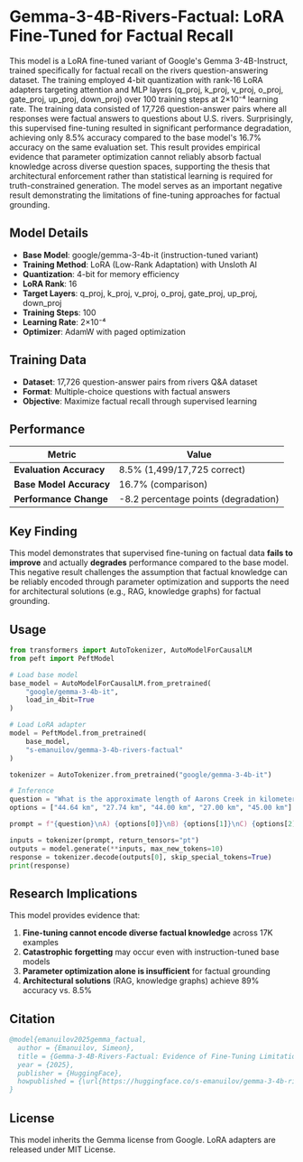 # Gemma-3-4B-Rivers-Factual: LoRA Fine-Tuned for Factual Recall

This model is a LoRA fine-tuned variant of Google's Gemma 3-4B-Instruct, trained specifically for factual recall on the rivers question-answering dataset. The training employed 4-bit quantization with rank-16 LoRA adapters targeting attention and MLP layers (q_proj, k_proj, v_proj, o_proj, gate_proj, up_proj, down_proj) over 100 training steps at 2×10⁻⁴ learning rate. The training data consisted of 17,726 question-answer pairs where all responses were factual answers to questions about U.S. rivers. Surprisingly, this supervised fine-tuning resulted in significant performance degradation, achieving only 8.5% accuracy compared to the base model's 16.7% accuracy on the same evaluation set. This result provides empirical evidence that parameter optimization cannot reliably absorb factual knowledge across diverse question spaces, supporting the thesis that architectural enforcement rather than statistical learning is required for truth-constrained generation. The model serves as an important negative result demonstrating the limitations of fine-tuning approaches for factual grounding.

## Model Details

- **Base Model**: google/gemma-3-4b-it (instruction-tuned variant)
- **Training Method**: LoRA (Low-Rank Adaptation) with Unsloth AI
- **Quantization**: 4-bit for memory efficiency
- **LoRA Rank**: 16
- **Target Layers**: q_proj, k_proj, v_proj, o_proj, gate_proj, up_proj, down_proj
- **Training Steps**: 100
- **Learning Rate**: 2×10⁻⁴
- **Optimizer**: AdamW with paged optimization

## Training Data

- **Dataset**: 17,726 question-answer pairs from rivers Q&A dataset
- **Format**: Multiple-choice questions with factual answers
- **Objective**: Maximize factual recall through supervised learning

## Performance

| Metric | Value |
|--------|-------|
| **Evaluation Accuracy** | 8.5% (1,499/17,725 correct) |
| **Base Model Accuracy** | 16.7% (comparison) |
| **Performance Change** | -8.2 percentage points (degradation) |

## Key Finding

This model demonstrates that supervised fine-tuning on factual data **fails to improve** and actually **degrades** performance compared to the base model. This negative result challenges the assumption that factual knowledge can be reliably encoded through parameter optimization and supports the need for architectural solutions (e.g., RAG, knowledge graphs) for factual grounding.

## Usage

```python
from transformers import AutoTokenizer, AutoModelForCausalLM
from peft import PeftModel

# Load base model
base_model = AutoModelForCausalLM.from_pretrained(
    "google/gemma-3-4b-it",
    load_in_4bit=True
)

# Load LoRA adapter
model = PeftModel.from_pretrained(
    base_model,
    "s-emanuilov/gemma-3-4b-rivers-factual"
)

tokenizer = AutoTokenizer.from_pretrained("google/gemma-3-4b-it")

# Inference
question = "What is the approximate length of Aarons Creek in kilometers?"
options = ["44.64 km", "27.74 km", "44.00 km", "27.00 km", "45.00 km"]

prompt = f"{question}\nA) {options[0]}\nB) {options[1]}\nC) {options[2]}\nD) {options[3]}\nE) {options[4]}\n\nAnswer:"

inputs = tokenizer(prompt, return_tensors="pt")
outputs = model.generate(**inputs, max_new_tokens=10)
response = tokenizer.decode(outputs[0], skip_special_tokens=True)
print(response)
```

## Research Implications

This model provides evidence that:
1. **Fine-tuning cannot encode diverse factual knowledge** across 17K examples
2. **Catastrophic forgetting** may occur even with instruction-tuned base models
3. **Parameter optimization alone is insufficient** for factual grounding
4. **Architectural solutions** (RAG, knowledge graphs) achieve 89% accuracy vs. 8.5%

## Citation

```bibtex
@model{emanuilov2025gemma_factual,
  author = {Emanuilov, Simeon},
  title = {Gemma-3-4B-Rivers-Factual: Evidence of Fine-Tuning Limitations},
  year = {2025},
  publisher = {HuggingFace},
  howpublished = {\url{https://huggingface.co/s-emanuilov/gemma-3-4b-rivers-factual}}
}
```

## License

This model inherits the Gemma license from Google. LoRA adapters are released under MIT License.





